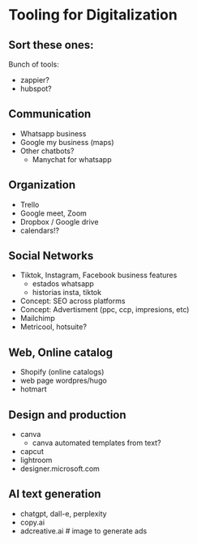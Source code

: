 # Tooling for Digitalization

## Sort these ones:
Bunch of tools:
- zappier?
- hubspot?

## Communication
- Whatsapp business
- Google my business (maps)
- Other chatbots?
    - Manychat for whatsapp

## Organization
- Trello
- Google meet, Zoom
- Dropbox / Google drive
- calendars!?

## Social Networks
- Tiktok, Instagram, Facebook business features
    - estados whatsapp
    - historias insta, tiktok
- Concept: SEO across platforms
- Concept: Advertisment (ppc, ccp, impresions, etc)
- Mailchimp
- Metricool, hotsuite?

## Web, Online catalog
- Shopify (online catalogs)
- web page wordpres/hugo
- hotmart

## Design and production
- canva
    - canva automated templates from text?
- capcut
- lightroom
- designer.microsoft.com

## AI text generation
- chatgpt, dall-e, perplexity
- copy.ai
- adcreative.ai # image to generate ads
